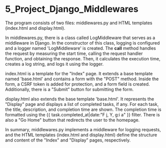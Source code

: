# 5_Project_Django_Middlewares

The program consists of two files: middlewares.py and HTML templates (index.html and display.html).

In middlewares.py, there is a class called LogMiddleware that serves as a middleware in Django. In the constructor of this class, logging is configured and a logger named 'LogMiddleware' is created. The __call__ method handles the request by measuring the start time, calling the request handler function, and obtaining the response. Then, it calculates the execution time, creates a log string, and logs it using the logger.

index.html is a template for the "Index" page. It extends a base template named 'base.html' and contains a form with the "POST" method. Inside the form, a CSRF token is added for protection, and a form field is created. Additionally, there is a "Submit" button for submitting the form.

display.html also extends the base template 'base.html'. It represents the "Display" page and displays a list of completed tasks, if any. For each task, the title, description, and completion time are shown. The completion time is formatted using the {{ task.completed_at|date:"F j, Y, g:i a" }} filter. There is also a "Go Home" button that redirects the user to the homepage.

In summary, middlewares.py implements a middleware for logging requests, and the HTML templates (index.html and display.html) define the structure and content of the "Index" and "Display" pages, respectively.
